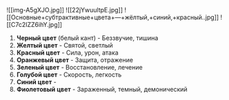 ![[img-A5gXJO.jpg]]
![[22jYwuultpE.jpg]]
![[Основные+субтрактивные+цвета+—+жёлтый,+синий,+красный..jpg]]
![[C7c2IZZ6ihY.jpg]]

1. **Черный цвет** (белый кант) - Беззвучие, тишина 
2. **Желтый цвет** - Святой, светлый
3. **Красный цвет** - Сила, урон, атака
4. **Оранжевый цвет** - Защита, отражение 
5. **Зеленый цвет** - Восстановление, лечение
6. **Голубой цвет** - Скорость, легкость
7. **Синий цвет** - 
8. **Фиолетовый цвет** - Зараженный, темный, демонический
